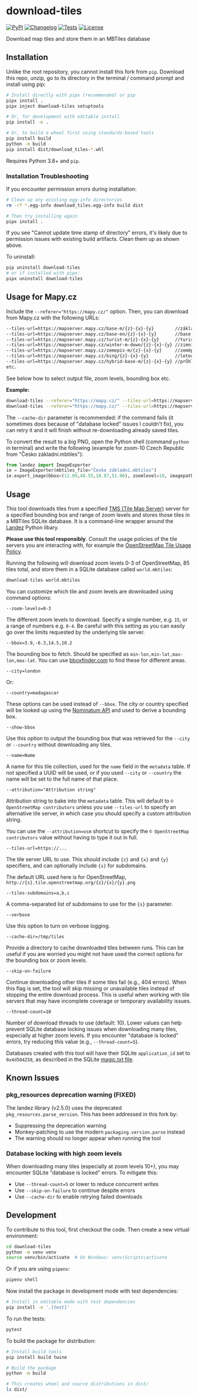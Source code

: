 # download-tiles

[![PyPI](https://img.shields.io/pypi/v/download-tiles.svg)](https://pypi.org/project/download-tiles/)
[![Changelog](https://img.shields.io/github/v/release/simonw/download-tiles?include_prereleases&label=changelog)](https://github.com/simonw/download-tiles/releases)
[![Tests](https://github.com/simonw/download-tiles/workflows/Test/badge.svg)](https://github.com/simonw/download-tiles/actions?query=workflow%3ATest)
[![License](https://img.shields.io/badge/license-Apache%202.0-blue.svg)](https://github.com/simonw/download-tiles/blob/master/LICENSE)

Download map tiles and store them in an MBTiles database

## Installation

Unlike the root repository, you cannot install this fork from `pip`. Download this repo, unzip, go to its directory in the terminal / command prompt and install using pip:

```bash
# Install directly with pipx (recommended) or pip
pipx install .
pipx inject download-tiles setuptools

# Or, for development with editable install
pip install -e .

# Or, to build a wheel first using standards-based tools
pip install build
python -m build
pip install dist/download_tiles-*.whl
```

Requires Python 3.8+ and `pip`.

### Installation Troubleshooting

If you encounter permission errors during installation:

```bash
# Clean up any existing egg-info directories
rm -rf *.egg-info download_tiles.egg-info build dist

# Then try installing again
pipx install .
```

If you see "Cannot update time stamp of directory" errors, it's likely due to permission issues with existing build artifacts. Clean them up as shown above.

To uninstall:

```bash
pip uninstall download-tiles
# or if installed with pipx:
pipx uninstall download-tiles
```

## Usage for Mapy.cz

Include the `--referer="https://mapy.cz/"` option. Then, you can download from Mapy.cz with the following URLs:
```bash
--tiles-url=https://mapserver.mapy.cz/base-m/{z}-{x}-{y}        //základní
--tiles-url=https://mapserver.mapy.cz/base-en/{z}-{x}-{y}       //base (en)
--tiles-url=https://mapserver.mapy.cz/turist-m/{z}-{x}-{y}      //turistická
--tiles-url=https://mapserver.mapy.cz/winter-m-down/{z}-{x}-{y} //zimní
--tiles-url=https://mapserver.mapy.cz/zemepis-m/{z}-{x}-{y}     //zeměpisná
--tiles-url=https://mapserver.mapy.cz/bing/{z}-{x}-{y}          //letecká (jpeg, untested)
--tiles-url=https://mapserver.mapy.cz/hybrid-base-m/{z}-{x}-{y} //průhledná základní přes leteckou
etc.
```

See below how to select output file, zoom levels, bounding box etc.

**Example:**

```bash
download-tiles --referer="https://mapy.cz/" --tiles-url=https://mapserver.mapy.cz/base-m/{z}-{x}-{y} --zoom-levels=8-10 --country=czechia --cache-dir=tmp "Česko základní.mbtiles"
download-tiles --referer="https://mapy.cz/" --tiles-url=https://mapserver.mapy.cz/turist-m/{z}-{x}-{y} --zoom-levels=14 --bbox=15.02,50.44,15.34,50.66 --cache-dir=tmp "Český ráj turistická.mbtiles"
```

The `--cache-dir` parameter is recommended: if the command fails (it sometimes does because of "database locked" issues I couldn't fix), you can retry it and it will finish without re-downloading already saved tiles.

To convert the result to a big PNG, open the Python shell (command `python` in terminal) and write the following (example for zoom-10 Czech Republic from "Česko základní.mbtiles"):
```python
from landez import ImageExporter
ie = ImageExporter(mbtiles_file="Česko základní.mbtiles")
ie.export_image(bbox=(12.09,48.55,18.87,51.06), zoomlevel=10, imagepath="Česko základní 10.png")
```

## Usage

This tool downloads tiles from a specified [TMS (Tile Map Server)](https://wiki.openstreetmap.org/wiki/TMS) server for a specified bounding box and range of zoom levels and stores those tiles in a MBTiles SQLite database. It is a command-line wrapper around the [Landez](https://github.com/makinacorpus/landez) Python libary.

**Please use this tool responsibly**. Consult the usage policies of the tile servers you are interacting with, for example the [OpenStreetMap Tile Usage Policy](https://operations.osmfoundation.org/policies/tiles/).

Running the following will download zoom levels 0-3 of OpenStreetMap, 85 tiles total, and store them in a SQLite database called `world.mbtiles`:
```bash
download-tiles world.mbtiles
```
You can customize which tile and zoom levels are downloaded using command options:
```
--zoom-levels=0-3
```
The different zoom levels to download. Specify a single number, e.g. `15`, or a range of numbers e.g. `0-4`. Be careful with this setting as you can easily go over the limits requested by the underlying tile server.
```
--bbox=3.9,-6.3,14.5,10.2
```
The bounding box to fetch. Should be specified as `min-lon,min-lat,max-lon,max-lat`. You can use [bboxfinder.com](http://bboxfinder.com/) to find these for different areas.
```
--city=london
```
Or:
```
--country=madagascar
```

These options can be used instead of `--bbox`. The city or country specified will be looked up using the [Nominatum API](https://nominatim.org/release-docs/latest/api/Search/) and used to derive a bounding box.
```
--show-bbox
```
Use this option to output the bounding box that was retrieved for the `--city` or `--country` without downloading any tiles.
```
--name=Name
```
A name for this tile collection, used for the `name` field in the `metadata` table. If not specified a UUID will be used, or if you used `--city` or `--country` the name will be set to the full name of that place.
```
--attribution="Attribution string"
```

Attribution string to bake into the `metadata` table. This will default to `© OpenStreetMap contributors` unless you use `--tiles-url` to specify an alternative tile server, in which case you should specify a custom attribution string.

You can use the `--attribution=osm` shortcut to specify the `© OpenStreetMap contributors` value without having to type it out in full.
```
--tiles-url=https://...
```
The tile server URL to use. This should include `{z}` and `{x}` and `{y}` specifiers, and can optionally include `{s}` for subdomains.

The default URL used here is for OpenStreetMap, `http://{s}.tile.openstreetmap.org/{z}/{x}/{y}.png`
```
--tiles-subdomains=a,b,c
```
A comma-separated list of subdomains to use for the `{s}` parameter.
```
--verbose
```
Use this option to turn on verbose logging.
```
--cache-dir=/tmp/tiles
```
Provide a directory to cache downloaded tiles between runs. This can be useful if you are worried you might not have used the correct options for the bounding box or zoom levels.
```
--skip-on-failure
```
Continue downloading other tiles if some tiles fail (e.g., 404 errors). When this flag is set, the tool will skip missing or unavailable tiles instead of stopping the entire download process. This is useful when working with tile servers that may have incomplete coverage or temporary availability issues.
```
--thread-count=10
```
Number of download threads to use (default: 10). Lower values can help prevent SQLite database locking issues when downloading many tiles, especially at higher zoom levels. If you encounter "database is locked" errors, try reducing this value (e.g., `--thread-count=5`).

Databases created with this tool will have their SQLite `application_id` set to `0x4d504258`, as described in the SQLite [magic.txt file](https://www.sqlite.org/src/artifact?ci=trunk&filename=magic.txt).

## Known Issues

### pkg_resources deprecation warning (FIXED)
The landez library (v2.5.0) uses the deprecated `pkg_resources.parse_version`. This has been addressed in this fork by:
- Suppressing the deprecation warning
- Monkey-patching to use the modern `packaging.version.parse` instead
- The warning should no longer appear when running the tool

### Database locking with high zoom levels
When downloading many tiles (especially at zoom levels 10+), you may encounter SQLite "database is locked" errors. To mitigate this:
- Use `--thread-count=5` or lower to reduce concurrent writes
- Use `--skip-on-failure` to continue despite errors
- Use `--cache-dir` to enable retrying failed downloads

## Development

To contribute to this tool, first checkout the code. Then create a new virtual environment:
```bash
cd download-tiles
python -m venv venv
source venv/bin/activate  # On Windows: venv\Scripts\activate
```
Or if you are using `pipenv`:
```bash
pipenv shell
```
Now install the package in development mode with test dependencies:
```bash
# Install in editable mode with test dependencies
pip install -e '.[test]'
```
To run the tests:
```bash
pytest
```

To build the package for distribution:
```bash
# Install build tools
pip install build twine

# Build the package
python -m build

# This creates wheel and source distributions in dist/
ls dist/
```
